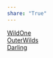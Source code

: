 ```yaml
---  
share: "True"  
---  
```

  
  
[WildOne](./WildOne.md)  
[OuterWilds](./OuterWilds.md)  
[Darling](./Darling.md)